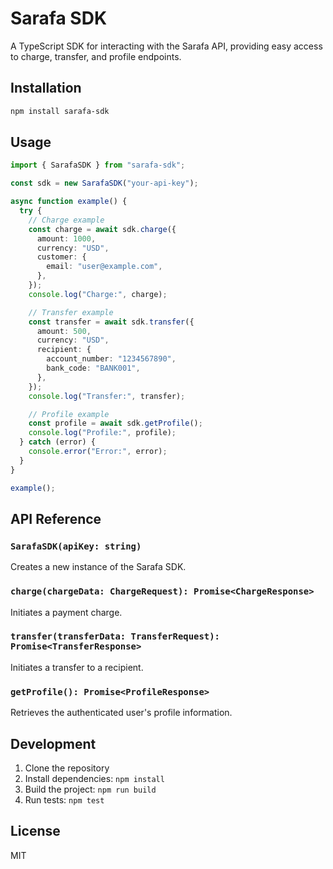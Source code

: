 # Sarafa SDK

A TypeScript SDK for interacting with the Sarafa API, providing easy access to charge, transfer, and profile endpoints.

## Installation

```bash
npm install sarafa-sdk
```

## Usage

```typescript
import { SarafaSDK } from "sarafa-sdk";

const sdk = new SarafaSDK("your-api-key");

async function example() {
  try {
    // Charge example
    const charge = await sdk.charge({
      amount: 1000,
      currency: "USD",
      customer: {
        email: "user@example.com",
      },
    });
    console.log("Charge:", charge);

    // Transfer example
    const transfer = await sdk.transfer({
      amount: 500,
      currency: "USD",
      recipient: {
        account_number: "1234567890",
        bank_code: "BANK001",
      },
    });
    console.log("Transfer:", transfer);

    // Profile example
    const profile = await sdk.getProfile();
    console.log("Profile:", profile);
  } catch (error) {
    console.error("Error:", error);
  }
}

example();
```

## API Reference

### `SarafaSDK(apiKey: string)`

Creates a new instance of the Sarafa SDK.

### `charge(chargeData: ChargeRequest): Promise<ChargeResponse>`

Initiates a payment charge.

### `transfer(transferData: TransferRequest): Promise<TransferResponse>`

Initiates a transfer to a recipient.

### `getProfile(): Promise<ProfileResponse>`

Retrieves the authenticated user's profile information.

## Development

1. Clone the repository
2. Install dependencies: `npm install`
3. Build the project: `npm run build`
4. Run tests: `npm test`

## License

MIT
